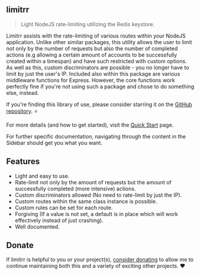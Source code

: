 ## limitrr

> Light NodeJS rate-limiting utilizing the Redis keystore.

Limitrr assists with the rate-limiting of various routes within your NodeJS application. Unlike other similar packages, this utility allows the user to limit not only by the number of requests but also the number of completed actions (e.g allowing a certain amount of accounts to be successfully created within a timespan) and have such restricted with custom options. As well as this, custom discriminators are possible - you no longer have to limit by just the user's IP. Included also within this package are various middleware functions for Express. However, the core functions work perfectly fine if you're not using such a package and chose to do something else, instead.

If you're finding this library of use, please consider starring it on the [GitHub repository](https://github.com/eddiejibson/limitrr). ⭐

For more details (and how to get started), visit the [Quick Start](quickstart.md) page.

For further specific documentation, navigating through the content in the Sidebar should get you what you want.

## Features

- Light and easy to use.
- Rate-limit not only by the amount of requests but the amount of successfully completed (more intensive) actions.
- Custom discriminators allowed (No need to rate-limit by just the IP).
- Custom routes within the same class instance is possible. 
- Custom rules can be set for each route.
- Forgiving (If a value is not set, a default is in place which will work effectively instead of just crashing).
- Well documented.

## Donate

If limitrr is helpful to you or your project(s), [consider donating](https://paypal.me/eddiejibson/5) to allow me to continue maintaining both this and a variety of exciting other projects. ❤️
